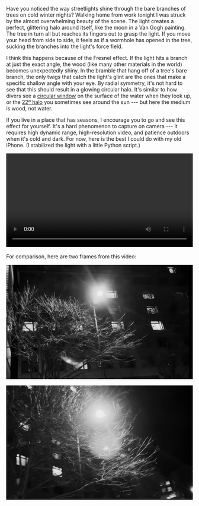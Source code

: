 Have you noticed the way streetlights shine through the bare branches of trees
on cold winter nights? Walking home from work tonight I was struck by the
almost overwhelming beauty of the scene. The light creates a perfect,
glittering halo around itself, like the moon in a Van Gogh painting. The tree
in turn all but reaches its fingers out to grasp the light. If you move your
head from side to side, it feels as if a wormhole has opened in the tree,
sucking the branches into the light's force field.

I think this happens because of the Fresnel effect. If the light hits a branch
at just the exact angle, the wood (like many other materials in the world)
becomes unexpectedly shiny. In the bramble that hang off of a tree's bare
branch, the only twigs that catch the light's glint are the ones that make a
specific shallow angle with your eye. By radial symmetry, it's not hard to see
that this should result in a glowing circular halo. It's similar to how divers
see a [circular window](https://en.wikipedia.org/wiki/Snell%27s_window) on the
surface of the water when they look up, or the [22º
halo](https://en.wikipedia.org/wiki/22°_halo) you sometimes see around the sun
--- but here the medium is wood, not water.

If you live in a place that has seasons, I encourage you to go and see this
effect for yourself. It's a hard phenomenon to capture on camera --- it
requires high dynamic range, high-resolution video, and patience outdoors when
it's cold and dark. For now, here is the best I could do with my old iPhone.
(I stabilized the light with a little Python script.)

<video style="width: 100%;" controls>
  <source src="./static/tree-fresnel.mp4" type="video/mp4">
  Your browser does not support the video tag.
</video>

For comparison, here are two frames from this video:

![Light outside tree](./static/tree-fresnel-000.png)

![Light inside tree](./static/tree-fresnel-196.png)
